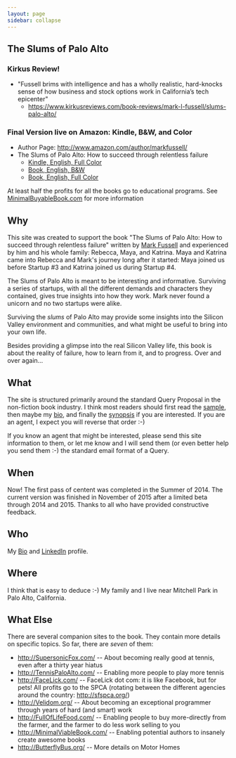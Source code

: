 ```yaml
---
layout: page
sidebar: collapse
---
```


## The Slums of Palo Alto

### Kirkus Review!

   * "Fussell brims with intelligence and has a wholly realistic, hard-knocks sense of how business and stock options work in California’s tech epicenter"
      * <https://www.kirkusreviews.com/book-reviews/mark-l-fussell/slums-palo-alto/>

### Final Version live on Amazon: Kindle, B&amp;W, and Color
   * Author Page: <http://www.amazon.com/author/markfussell/>
   * The Slums of Palo Alto: How to succeed through relentless failure
      * <a href="http://www.amazon.com/Slums-Palo-Alto-succeed-relentless-ebook/dp/B017PHSSNG/" target="_blank">Kindle, English, Full Color</a>
      * <a href="http://www.amazon.com/Slums-Palo-Alto-succeed-relentless/dp/1519145284/">Book, English, B&amp;W</a>
      * <a href="http://www.amazon.com/Slums-Palo-Alto-succeed-relentless/dp/1519177291/">Book, English, Full Color</a>

At least half the profits for all the books go to educational programs.  See <a href="http://MinimalBuyableBook.com/" target="_blank">MinimalBuyableBook.com</a> for
more information

## Why

This site was created to support the book "The Slums of Palo Alto: How to succeed through relentless failure" written by [Mark Fussell](/bio)
and experienced by him and his whole family: Rebecca, Maya, and Katrina.  Maya and Katrina came into Rebecca and Mark's
 journey long after it started: Maya joined us before Startup #3 and Katrina joined us during Startup #4.

The Slums of Palo Alto is meant to be interesting and informative.  Surviving a series of startups, 
with all the different demands and characters they contained, gives true insights into how they work. Mark never found
a unicorn and no two startups were alike.

Surviving the _slums_ of Palo Alto may provide some insights into the Silicon Valley environment and communities,
and what might be useful to bring into your own life.

Besides providing a glimpse into the real Silicon Valley life, this book is about the reality of failure, 
how to learn from it, and to progress.  Over and over again...



## What

The site is structured primarily around the standard Query Proposal in the non-fiction book industry.
I think most readers should first read the [sample](/sample), then maybe my [bio](/bio), and finally the [synopsis](/synopsis) if you are interested.
If you are an agent, I expect you will reverse that order :-)

If you know an agent that might be interested, please send this site information to them, or let me know
and I will send them (or even better help you send them :-) the standard email format of a Query.

## When

Now!  The first pass of centent was completed in the Summer of 2014.  The current version was finished in November of 2015 after a limited beta
through 2014 and 2015.  Thanks to all who have provided constructive feedback.

## Who

My [Bio](/bio) and [LinkedIn](http://linkedin.com/in/markfussell) profile.

## Where

I think that is easy to deduce :-) My family and I live near Mitchell Park in Palo Alto, California.

## What Else

There are several companion sites to the book.  They contain more details on specific topics.  So far, there are _seven_ of them:

   * http://SupersonicFox.com/ -- About becoming really good at tennis, even after a thirty year hiatus
   * http://TennisPaloAlto.com/ -- Enabling more people to play more tennis
   * http://FaceLick.com/ -- FaceLick dot com: it is like Facebook, but for pets!  All profits go to the SPCA (rotating between the different agencies around the country: http://sfspca.org/)
   * http://Velidom.org/ -- About becoming an exceptional programmer through years of hard (and smart) work
   * http://FullOfLifeFood.com/ -- Enabling people to buy more-directly from the farmer, and the farmer to do less work selling to you
   * http://MinimalViableBook.com/ -- Enabling potential authors to insanely create awesome books
   * http://ButterflyBus.org/ -- More details on Motor Homes





